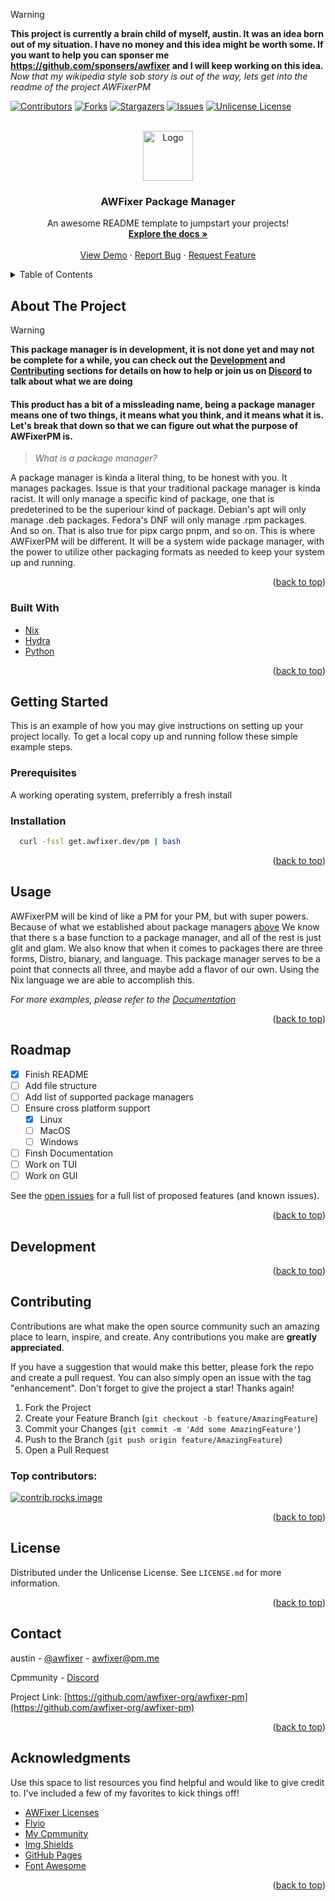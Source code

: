 <a id="readme-top"></a>


>[!warning]
> **This project is currently a brain child of myself, austin. It was an idea born out of my situation. I have no money and this idea might be worth some. If you want to help you can sponser me https://github.com/sponsers/awfixer and I will keep working on this idea.**
> *Now that my wikipedia style sob story is out of the way, lets get into the readme of the project AWFixerPM*

[![Contributors][contributors-shield]][contributors-url]
[![Forks][forks-shield]][forks-url]
[![Stargazers][stars-shield]][stars-url]
[![Issues][issues-shield]][issues-url]
[![Unlicense License][license-shield]][license-url]



<!-- PROJECT LOGO -->
<br />
<div align="center">
  <a href="https://github.com/awfixer-org/awfixer-pm">
    <img src="https://github.com/AWFixer.png" alt="Logo" width="80" height="80">
  </a>

  <h3 align="center">AWFixer Package Manager</h3>

  <p align="center">
    An awesome README template to jumpstart your projects!
    <br />
    <a href="https://docs.awfixer.dev"><strong>Explore the docs »</strong></a>
    <br />
    <br />
    <a href="https://demo.awfixer.dev/pm">View Demo</a>
    &middot;
    <a href="https://github.com/awfixer-org/awfixer-pm/issues/new?labels=bug&template=bug-report---.md">Report Bug</a>
    &middot;
    <a href="https://github.com/awfixer-org/awfixer-pm/issues/new?labels=enhancement&template=feature-request---.md">Request Feature</a>
  </p>
</div>



<!-- TABLE OF CONTENTS -->
<details>
  <summary>Table of Contents</summary>
  <ol>
    <li>
      <a href="#about-the-project">About The Project</a>
      <ul>
        <li><a href="#built-with">Built With</a></li>
      </ul>
    </li>
    <li>
      <a href="#getting-started">Getting Started</a>
      <ul>
        <li><a href="#prerequisites">Prerequisites</a></li>
        <li><a href="#installation">Installation</a></li>
      </ul>
    </li>
    <li><a href="#usage">Usage</a></li>
    <li><a href="#roadmap">Roadmap</a></li>
    <li><a href="#Development">Development</a></li>
    <li><a href="#contributing">Contributing</a></li>
    <li><a href="#license">License</a></li>
    <li><a href="#contact">Contact</a></li>
    <li><a href="#acknowledgments">Acknowledgments</a></li>
  </ol>
</details>



<!-- ABOUT THE PROJECT -->
## About The Project

>[!WARNING]
> **This package manager is in development, it is not done yet and may not be complete for a while, you can check out the [Development](#Development) and [Contributing](#Contributing) sections for details on how to help or join us on [Discord](https://discord.gg/awfixer) to talk about what we are doing**

#### This product has a bit of a missleading name, being a package manager means one of two things, it means what you think, and it means what it is. Let's break that down so that we can figure out what the purpose of AWFixerPM is.

> _What is a package manager?_ 

A package manager is kinda a literal thing, to be honest with you. It manages packages. Issue is that your traditional package manager is kinda racist. It will only manage a specific kind of package, one that is predeterined to be the superiour kind of package. Debian's apt will only manage .deb packages. Fedora's DNF will only manage .rpm packages. And so on. That is also true for pipx cargo pnpm, and so on. This is where AWFixerPM will be different. It will be a system wide package manager, with the power to utilize other packaging formats as needed to keep your system up and running.



<p align="right">(<a href="#readme-top">back to top</a>)</p>



### Built With

* [Nix](https://nixos.org)
* [Hydra](https://nixos.wiki)
* [Python](https://python.org)

<p align="right">(<a href="#readme-top">back to top</a>)</p>



<!-- GETTING STARTED -->
## Getting Started

This is an example of how you may give instructions on setting up your project locally.
To get a local copy up and running follow these simple example steps.

### Prerequisites

A working operating system, preferribly a fresh install

### Installation

```bash
  curl -fssl get.awfixer.dev/pm | bash
  ```

<p align="right">(<a href="#readme-top">back to top</a>)</p>



<!-- USAGE EXAMPLES -->
## Usage

AWFixerPM will be kind of like a PM for your PM, but with super powers. Because of what we established about package managers [above](#about-the-proect) We know that there s a base function to a package manager, and all of the rest is just glit and glam. We also know that when it comes to packages there are three forms, Distro, bianary, and language. This package manager serves to be a point that connects all three, and maybe add a flavor of our own. Using the Nix language we are able to accomplish this.



_For more examples, please refer to the [Documentation](https://docs.awfixer.dev)_

<p align="right">(<a href="#readme-top">back to top</a>)</p>



<!-- ROADMAP -->
## Roadmap

- [x] Finish README
- [ ] Add file structure
- [ ] Add list of supported package managers
- [ ] Ensure cross platform support
    - [x] Linux
    - [ ] MacOS
    - [ ] Windows
- [ ] Finsh Documentation
- [ ] Work on TUI
- [ ] Work on GUI

See the [open issues](https://github.com/awfixer-org/awfixer-pm/issues) for a full list of proposed features (and known issues).

<p align="right">(<a href="#readme-top">back to top</a>)</p>


<!-- DEVELOPMENT -->
## Development



<p align="right">(<a href="#readme-top">back to top</a>)</p>



<!-- CONTRIBUTING -->
## Contributing

Contributions are what make the open source community such an amazing place to learn, inspire, and create. Any contributions you make are **greatly appreciated**.

If you have a suggestion that would make this better, please fork the repo and create a pull request. You can also simply open an issue with the tag "enhancement".
Don't forget to give the project a star! Thanks again!

1. Fork the Project
2. Create your Feature Branch (`git checkout -b feature/AmazingFeature`)
3. Commit your Changes (`git commit -m 'Add some AmazingFeature'`)
4. Push to the Branch (`git push origin feature/AmazingFeature`)
5. Open a Pull Request

### Top contributors:

<a href="https://github.com/awfixer-org/awfixer-pm/graphs/contributors">
  <img src="https://contrib.rocks/image?repo=awfixer-org/awfixer-org" alt="contrib.rocks image" />
</a>

<p align="right">(<a href="#readme-top">back to top</a>)</p>



<!-- LICENSE -->
## License

Distributed under the Unlicense License. See `LICENSE.md` for more information.

<p align="right">(<a href="#readme-top">back to top</a>)</p>



<!-- CONTACT -->
## Contact

austin - [@awfixer](https://twitter.com/awfixer) - [awfixer@pm.me](mailto:awfixer@pm.me)

Cpmmunity - [Discord](https://discord.gg/awfixer)

Project Link: [https://github.com/awfixer-org/awfixer-pm](https://github.com/awfixer-org/awfixer-pm)

<p align="right">(<a href="#readme-top">back to top</a>)</p>



<!-- ACKNOWLEDGMENTS -->
## Acknowledgments

Use this space to list resources you find helpful and would like to give credit to. I've included a few of my favorites to kick things off!

* [AWFixer Licenses](https://licenses.awfixer.dev)
* [Flyio](https://fly.io)
* [My Cpmmunity](https://discord.gg/awfixer)
* [Img Shields](https://shields.io)
* [GitHub Pages](https://pages.github.com)
* [Font Awesome](https://fontawesome.com)

<p align="right">(<a href="#readme-top">back to top</a>)</p>



<!-- MARKDOWN LINKS & IMAGES -->
<!-- https://www.markdownguide.org/basic-syntax/#reference-style-links -->
[contributors-shield]: https://img.shields.io/github/contributors/awfixer-org/awfixer-pm.svg?style=for-the-badge
[contributors-url]: https://github.com/awfixer-org/awfixer-pm/graphs/contributors
[forks-shield]: https://img.shields.io/github/forks/awfixer-org/awfixer-pm.svg?style=for-the-badge
[forks-url]: https://github.com/awfixer-org/awfixer-pm/network/members
[stars-shield]: https://img.shields.io/github/stars/awfixer-org/awfixer-pm.svg?style=for-the-badge
[stars-url]: https://github.com/awfixer-org/awfixer-pm/stargazers
[issues-shield]: https://img.shields.io/github/issues/awfixer-org/awfixer-pm.svg?style=for-the-badge
[issues-url]: https://github.com/awfixer-org/awfixer-pm/issues
[license-shield]: https://img.shields.io/github/license/awfixer-org/awfixer-pm.svg?style=for-the-badge
[license-url]: https://github.com/awfixer-org/awfixer-pm/blob/master/LICENSE.md
[product-screenshot]: images/screenshot.png

<!-- not done yet  -->
[Nixos.com]: https://img.shields.io/badge/Nixos
